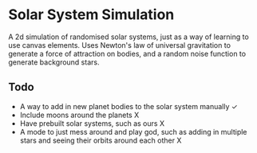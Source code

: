 # Solar System Simulation

A 2d simulation of randomised solar systems, just as a way of learning to use canvas elements. Uses Newton's law of universal gravitation to generate a force of attraction on bodies, and a random noise function to generate background stars.

## Todo
- A way to add in new planet bodies to the solar system manually ✓
- Include moons around the planets X 
- Have prebuilt solar systems, such as ours X 
- A mode to just mess around and play god, such as adding in multiple stars and seeing their orbits around each other X